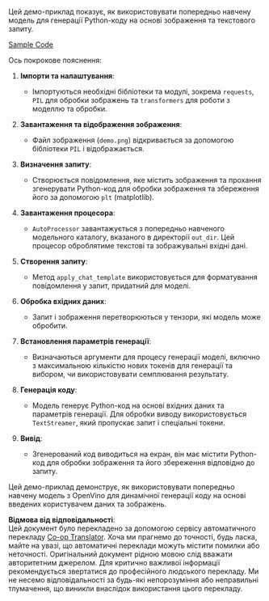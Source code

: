 <!--
CO_OP_TRANSLATOR_METADATA:
{
  "original_hash": "d7d7afa242a4a041ff4193546d4baf16",
  "translation_date": "2025-07-17T05:06:30+00:00",
  "source_file": "md/02.Application/04.Vision/Phi3/E2E_OpenVino_Phi3Vision.md",
  "language_code": "uk"
}
-->
Цей демо-приклад показує, як використовувати попередньо навчену модель для генерації Python-коду на основі зображення та текстового запиту.

[Sample Code](../../../../../../code/06.E2E/E2E_OpenVino_Phi3-vision.ipynb)

Ось покрокове пояснення:

1. **Імпорти та налаштування**:
   - Імпортуються необхідні бібліотеки та модулі, зокрема `requests`, `PIL` для обробки зображень та `transformers` для роботи з моделлю та обробки.

2. **Завантаження та відображення зображення**:
   - Файл зображення (`demo.png`) відкривається за допомогою бібліотеки `PIL` і відображається.

3. **Визначення запиту**:
   - Створюється повідомлення, яке містить зображення та прохання згенерувати Python-код для обробки зображення та збереження його за допомогою `plt` (matplotlib).

4. **Завантаження процесора**:
   - `AutoProcessor` завантажується з попередньо навченого модельного каталогу, вказаного в директорії `out_dir`. Цей процесор оброблятиме текстові та зображувальні вхідні дані.

5. **Створення запиту**:
   - Метод `apply_chat_template` використовується для форматування повідомлення у запит, придатний для моделі.

6. **Обробка вхідних даних**:
   - Запит і зображення перетворюються у тензори, які модель може обробити.

7. **Встановлення параметрів генерації**:
   - Визначаються аргументи для процесу генерації моделі, включно з максимальною кількістю нових токенів для генерації та вибором, чи використовувати семплювання результату.

8. **Генерація коду**:
   - Модель генерує Python-код на основі вхідних даних та параметрів генерації. Для обробки виводу використовується `TextStreamer`, який пропускає запит і спеціальні токени.

9. **Вивід**:
   - Згенерований код виводиться на екран, він має містити Python-код для обробки зображення та його збереження відповідно до запиту.

Цей демо-приклад демонструє, як використовувати попередньо навчену модель з OpenVino для динамічної генерації коду на основі введених користувачем даних та зображень.

**Відмова від відповідальності**:  
Цей документ було перекладено за допомогою сервісу автоматичного перекладу [Co-op Translator](https://github.com/Azure/co-op-translator). Хоча ми прагнемо до точності, будь ласка, майте на увазі, що автоматичні переклади можуть містити помилки або неточності. Оригінальний документ рідною мовою слід вважати авторитетним джерелом. Для критично важливої інформації рекомендується звертатися до професійного людського перекладу. Ми не несемо відповідальності за будь-які непорозуміння або неправильні тлумачення, що виникли внаслідок використання цього перекладу.